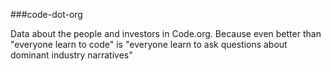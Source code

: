 ###code-dot-org

Data about the people and investors in Code.org. Because even better than "everyone learn to code" is "everyone learn to ask questions about dominant industry narratives"

